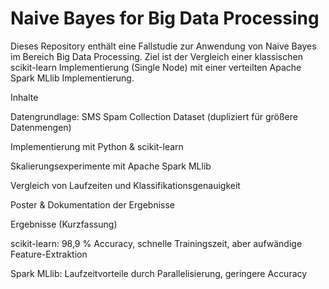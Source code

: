 # Naive Bayes for Big Data Processing

Dieses Repository enthält eine Fallstudie zur Anwendung von Naive Bayes im Bereich Big Data Processing. Ziel ist der Vergleich einer klassischen scikit-learn Implementierung (Single Node) mit einer verteilten Apache Spark MLlib Implementierung.

Inhalte

Datengrundlage: SMS Spam Collection Dataset (dupliziert für größere Datenmengen)

Implementierung mit Python & scikit-learn

Skalierungsexperimente mit Apache Spark MLlib

Vergleich von Laufzeiten und Klassifikationsgenauigkeit

Poster & Dokumentation der Ergebnisse

Ergebnisse (Kurzfassung)

scikit-learn: 98,9 % Accuracy, schnelle Trainingszeit, aber aufwändige Feature-Extraktion

Spark MLlib: Laufzeitvorteile durch Parallelisierung, geringere Accuracy
